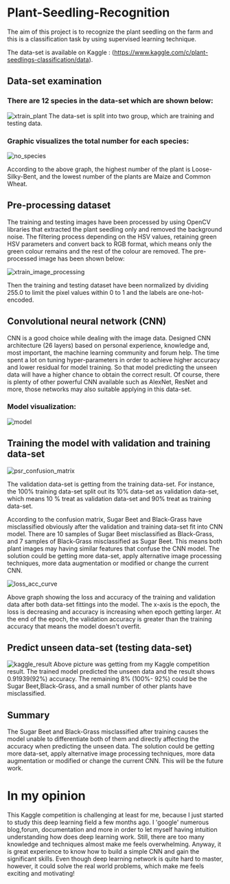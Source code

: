 # Plant-Seedling-Recognition
The aim of this project is to recognize the plant seedling on the farm and this is a classification task by using supervised learning technique.

The data-set is available on Kaggle : (https://www.kaggle.com/c/plant-seedlings-classification/data).


## Data-set examination
### There are 12 species in the data-set which are shown below:
![xtrain_plant](https://user-images.githubusercontent.com/43289100/45993669-87d6f480-c0c2-11e8-86e7-cb5113af196b.png)
The data-set is split into two group, which are training and testing data.

### Graphic visualizes the total number for each species: 

![no_species](https://user-images.githubusercontent.com/43289100/45995997-20727200-c0cd-11e8-8d1b-3b3ecfbbfbab.png)

According to the above graph, the highest number of the plant is Loose-Silky-Bent, and the lowest number of the plants are Maize and Common Wheat.


## Pre-processing dataset
The training and testing images have been processed by using OpenCV libraries that extracted the plant seedling only and removed the background noise. The filtering process depending on the HSV values, retaining green HSV parameters and convert back to RGB format, which means only the green colour remains and the rest of the colour are removed. The pre-processed image has been shown below:

![xtrain_image_processing](https://user-images.githubusercontent.com/43289100/46004555-c6ca7180-c0e5-11e8-895d-0ab270471a8b.png)

Then the training and testing dataset have been normalized by dividing 255.0 to limit the pixel values within 0 to 1 and the labels are one-hot-encoded.


## Convolutional neural network (CNN)
CNN is a good choice while dealing with the image data. Designed CNN architecture (26 layers) based on personal experience, knowledge and, most important, the machine learning community and forum help. The time spent a lot on tuning hyper-parameters in order to achieve higher accuracy and lower residual for model training. So that model predicting the unseen data will have a higher chance to obtain the correct result. Of course, there is plenty of other powerful CNN available such as AlexNet, ResNet and more, those networks may also suitable applying in this data-set.

### Model visualization:

![model](https://user-images.githubusercontent.com/43289100/46008456-64766e80-c0ef-11e8-9eb9-013068d8bc9f.png)


## Training the model with validation and training data-set
![psr_confusion_matrix](https://user-images.githubusercontent.com/43289100/46009006-e0bd8180-c0f0-11e8-9f7f-5c87650e1824.png)

The validation data-set is getting from the training data-set. For instance, the 100% training data-set split out its 10% data-set as validation data-set, which means 10 % treat as validation data-set and 90% treat as training data-set.

According to the confusion matrix, Sugar Beet and Black-Grass have misclassified obviously after the validation and training data-set fit into CNN model. There are 10 samples of Sugar Beet misclassified as Black-Grass, and 7 samples of Black-Grass misclassified as Sugar Beet. This means both plant images may having similar features that confuse the CNN model. The solution could be getting more data-set, apply alternative image processing techniques, more data augmentation or modified or change the current CNN.

![loss_acc_curve](https://user-images.githubusercontent.com/43289100/46009861-5fb3b980-c0f3-11e8-84a7-e96a491f37ce.png)

Above graph showing the loss and accuracy of the training and validation data after both data-set fittings into the model. The x-axis is the epoch, the loss is decreasing and accuracy is increasing when epoch getting larger. At the end of the epoch, the validation accuracy is greater than the training accuracy that means the model doesn't overfit.


## Predict unseen data-set (testing data-set)
![kaggle_result](https://user-images.githubusercontent.com/43289100/46010578-c76b0400-c0f5-11e8-8d9e-b4ea9b19d403.PNG)
Above picture was getting from my Kaggle competition result. The trained model predicted the unseen data and the result shows 0.91939(92%) accuracy. The remaining 8% (100%- 92%) could be the Sugar Beet,Black-Grass, and a small number of other plants have misclassified.


## Summary
The Sugar Beet and Black-Grass misclassified after training causes the model unable to differentiate both of them and directly affecting the accuracy when predicting the unseen data. The solution could be getting more data-set, apply alternative image processing techniques, more data augmentation or modified or change the current CNN. This will be the future work.


# In my opinion
This Kaggle competition is challenging at least for me, because I just started to study this deep learning field a few months ago. I 'google' numerous blog,forum, documentation and more in order to let myself having intuition understanding how does deep learning work. Still, there are too many knowledge and techniques almost make me feels overwhelming. Anyway, it is great experience to know how to build a simple CNN and gain the significant skills. Even though deep learning network is quite hard to master, however, it could solve the real world problems, which make me feels exciting and motivating!





